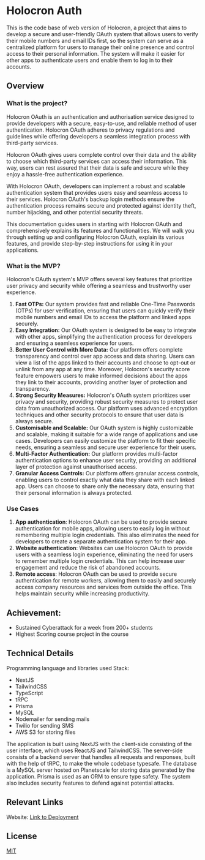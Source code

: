 # Holocron Auth
This is the code base of web version of Holocron, a project that aims to develop a secure and user-friendly OAuth system that allows users to verify their mobile numbers and email IDs first, so the system can serve as a centralized platform for users to manage their online presence and control access to their personal information. The system will make it easier for other apps to authenticate users and enable them to log in to their accounts.

## Overview
### What is the project?
Holocron OAuth is an authentication and authorisation service designed to provide developers with a secure, easy-to-use, and reliable method of user authentication. Holocron OAuth adheres to privacy regulations and guidelines while offering developers a seamless integration process with third-party services.

Holocron OAuth gives users complete control over their data and the ability to choose which third-party services can access their information. This way, users can rest assured that their data is safe and secure while they enjoy a hassle-free authentication experience.

With Holocron OAuth, developers can implement a robust and scalable authentication system that provides users easy and seamless access to their services. Holocron OAuth's backup login methods ensure the authentication process remains secure and protected against identity theft, number hijacking, and other potential security threats.

This documentation guides users in starting with Holocron OAuth and comprehensively explains its features and functionalities. We will walk you through setting up and configuring Holocron OAuth, explain its various features, and provide step-by-step instructions for using it in your applications.

### What is the MVP?
Holocron's OAuth system's MVP offers several key features that prioritize user privacy and security while offering a seamless and trustworthy user experience.

1. **Fast OTPs:** Our system provides fast and reliable One-Time Passwords (OTPs) for user verification, ensuring that users can quickly verify their mobile numbers and email IDs to access the platform and linked apps securely.
2. **Easy Integration:** Our OAuth system is designed to be easy to integrate with other apps, simplifying the authentication process for developers and ensuring a seamless experience for users.
3. **Better User Control with More Data:** Our platform offers complete transparency and control over app access and data sharing. Users can view a list of the apps linked to their accounts and choose to opt-out or unlink from any app at any time. Moreover, Holocron's security score feature empowers users to make informed decisions about the apps they link to their accounts, providing another layer of protection and transparency.
4. **Strong Security Measures:** Holocron's OAuth system prioritizes user privacy and security, providing robust security measures to protect user data from unauthorized access. Our platform uses advanced encryption techniques and other security protocols to ensure that user data is always secure.
5. **Customisable and Scalable:** Our OAuth system is highly customizable and scalable, making it suitable for a wide range of applications and use cases. Developers can easily customize the platform to fit their specific needs, ensuring a seamless and secure user experience for their users.
6. **Multi-Factor Authentication:** Our platform provides multi-factor authentication options to enhance user security, providing an additional layer of protection against unauthorised access.
7. **Granular Access Controls:** Our platform offers granular access controls, enabling users to control exactly what data they share with each linked app. Users can choose to share only the necessary data, ensuring that their personal information is always protected.

### Use Cases

1. **App authentication**: Holocron OAuth can be used to provide secure authentication for mobile apps, allowing users to easily log in without remembering multiple login credentials. This also eliminates the need for developers to create a separate authentication system for their app.
2. **Website authentication**: Websites can use Holocron OAuth to provide users with a seamless login experience, eliminating the need for users to remember multiple login credentials. This can help increase user engagement and reduce the risk of abandoned accounts.
3. **Remote access**: Holocron OAuth can be used to provide secure authentication for remote workers, allowing them to easily and securely access company resources and services from outside the office. This helps maintain security while increasing productivity.

## Achievement:
- Sustained Cyberattack for a week from 200+ students
- Highest Scoring course project in the course

## Technical Details
Programming language and libraries used
Stack:
- NextJS
- TailwindCSS
- TypeScript
- tRPC
- Prisma
- MySQL
- Nodemailer for sending mails
- Twilio for sending SMS
- AWS S3 for storing files

The application is built using NextJS with the client-side consisting of the user interface, which uses ReactJS and TailwindCSS. The server-side consists of a backend server that handles all requests and responses, built with the help of tRPC, to make the whole codebase typesafe. The database is a MySQL server hosted on Planetscale for storing data generated by the application. Prisma is used as an ORM to ensure type safety. The system also includes security features to defend against potential attacks.

## Relevant Links

Website: [Link to Deployment](https://holocron-auth.gjd.one/)

## License

[MIT](LICENSE)

